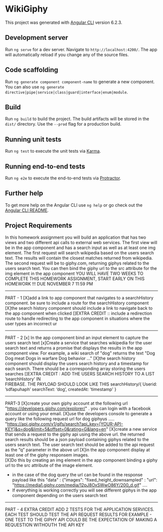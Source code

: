 # WikiGiphy

This project was generated with [Angular CLI](https://github.com/angular/angular-cli) version 6.2.3.

## Development server

Run `ng serve` for a dev server. Navigate to `http://localhost:4200/`. The app will automatically reload if you change any of the source files.

## Code scaffolding

Run `ng generate component component-name` to generate a new component. You can also use `ng generate directive|pipe|service|class|guard|interface|enum|module`.

## Build

Run `ng build` to build the project. The build artifacts will be stored in the `dist/` directory. Use the `--prod` flag for a production build.

## Running unit tests

Run `ng test` to execute the unit tests via [Karma](https://karma-runner.github.io).

## Running end-to-end tests

Run `ng e2e` to execute the end-to-end tests via [Protractor](http://www.protractortest.org/).

## Further help

To get more help on the Angular CLI use `ng help` or go check out the [Angular CLI README](https://github.com/angular/angular-cli/blob/master/README.md).

## Project Requirements

In this homework assignment you will build an application that has two views and 
two different api calls to external web services. The first view will be in 
the app component and has a search input as well as at least one img element.
The first request will search wikipedia based on the users search text. 
The results will contain the closest matches returned from wikipedia. 
The second request will be to giphy.com, returning giphys related to the users search text. 
You can then bind the giphy url to the src attribute for the img element in the app component
YOU WILL HAVE TWO WEEKS TO COMPLETE THIS HOMEWORK ASSIGNMENT, 
START EARLY ON THIS HOMEWORK !!! DUE NOVEMBER 7 11:59 PM
_______________________________________________________________________________________
PART - 1
[X]add a link to app component that navigates to a searchHistory component. be sure to
      include a route for the searchHistory component
[X]the search history component should include a link to navigate back to the app
      component when clicked
[]EXTRA CREDIT :: include a redirection route to handle redirecting to the app 
      component in situations where the user types an incorrect ur
_______________________________________________________________________________________
PART - 2
[x] In the app component bind an input element to capture the users search text
[x]Create a service that searches wikipedia for the user search text and returns a promise
       that displays the results in the app component view. For example, a wiki search of 
      "dog" returns the text "Dog Dog meat Dogs in warfare Dog behavior …"
[X]the search history component should display the users search history and a timestamp
      for each search. There should be a corresponding array storing the users searches
[]EXTRA CREDIT : ADD THE USERS SEARCH HISTORY TO A LIST ’searchHistory' IN  
      FIREBASE. THE PAYLOAD SHOULD LOOK LIKE THIS
        searchHistory/{
                                Userid: ’sdfapuhaph’
                                searchText: ‘dog’,
                                createdAt: ’timestamp'
                              }
_______________________________________________________________________________________
PART-3
[X]create your own giphy account at the following url 
      "https://developers.giphy.com/explorer/" . you can login with a facebook
        account or using your email.
[X]use the developers console to generate a query like the following request url for dog giphyus ..... "https://api.giphy.com/v1/gifs/search?api_key=[YOUR-API-KEY]&q=dog&limit=5&offset=0&rating=G&lang=en"
[X]create a new service that sends a request to the giphy api using the above
       url. the returned search results should be a json payload containing giphys 
       related to the users search text.  The user search text should be added to
       the api request as the “q” parameter in the above url
[X]in the app component display at least one of the giphy responsem images.                    
[X]Do this by creating an img element in the app component binding a
      giphy url to the src attribute of the image element. 
* in the case of the dog query the url can be found in the response payload like this "data" : {"images": "fixed_height_downsampled" : "url": "https://media1.giphy.com/media/12pJ8OxSWwO86Y/200_d.gif" ....
*  If everything is working correctly you will see different giphys in the app component depending on the users search text
_______________________________________________________________________________________
PART - 4 EXTRA CREDIT
ADD 2 TESTS FOR THE APPLICATION SERVICES.  EACH TEST SHOULD TEST THE API REQUEST RESULTS
FOR EXAMPLE - ONE TEST TO THE GIPHY API COULD BE THE EXPECTATION OF MAKING A REQUESTION 
WITHOUTH THE API KEY
